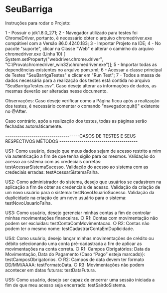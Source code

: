 # SeuBarriga
Instruções para rodar o Projeto:

 1 - Possuir o jdk1.8.0_271;
 2 - Navegador utilizado para testes foi ChromeDriver, portanto, é necessário obter o arquivo chromedriver.exe 
     compátivel com a Versão 86.0.4240.183; 
 3 - Importar Projeto na IDE; 
 4 - No pacote "suporte", clicar na Classe "Web" e alterar o caminho do arquivo chromedriver.exe (Linha 10)
     [ System.setProperty("webdriver.chrome.driver", "C:\\Prova\\chromedriver_win32\\chromedriver.exe")];
 5 - Importar todas as dependências existentes no arquivo pom.xml;
 6 - Acessar a classe principal de Testes "SeuBarrigaTestes" e clicar em "Run Test";
 7 - Todos a massa de dados necessária para a realização dos testes está contida no arquivo "SeuBarrigaTestes.csv".
     Caso deseje alterar as informações de dados, as mesmas deverão ser alteradas nesse documento.
 
Observações: 
Caso deseje verificar como a Página ficou após a realização dos testes, 
é necessário comentar o comando "navegador.quit()" existente no @After. 

Caso contrário, após a realização dos testes, todas as páginas serão fechadas automáticamente. 

-------------------------------------CASOS DE TESTES E SEUS RESPECTIVOS MÉTODOS ---------------------------------------

US1: Como usuário, desejo que meus dados sejam de acesso restrito a mim via autenticação a fim de que tenha sigilo para os mesmos.
Validação do acesso ao sistema com as credeciais corretas: testAcessarSistemaSucesso.
Validação do acesso ao sistema com as credeciais erradas: testAcessarSistemaFalha.

US2: Como administrador do sistema, desejo que usuários se cadastrem na aplicação a fim de obter as credenciais de acesso.
Validação da criação de um novo usuário para o sistema: testNovoUsuarioSucesso.
Validação da duplicidade na criação de um novo usuário para o sistema: testNovoUsuarioFalha.

US3: Como usuário, desejo gerenciar minhas contas a fim de controlar minhas movimentações financeiras.
○ R1: Contas com movimentação não podem ser excluídas: testContaComMovimentacao.
○ R2: Contas não podem ter o mesmo nome: testCadastrarContaEmDuplicidade.

US4: Como usuário, desejo lançar minhas movimentações de crédito ou débito selecionando uma conta pré-cadastrada a fim de aplicar as movimentações na conta correta.
○ R1: Campos Obrigatórios: Data da Movimentação, Data do Pagamento (Caso “Pago” esteja marcado)}: testCamposObrigatorios.
○ R2: Campos de data devem ter formato DD/MM/AAAA: testFormatoData.
○ R3: Movimentações não podem acontecer em datas futuras: testDataFutura.

US5: Como usuário, desejo ser capaz de encerrar uma sessão iniciada a fim de que meu acesso seja encerrado: testSairdoSistema.
